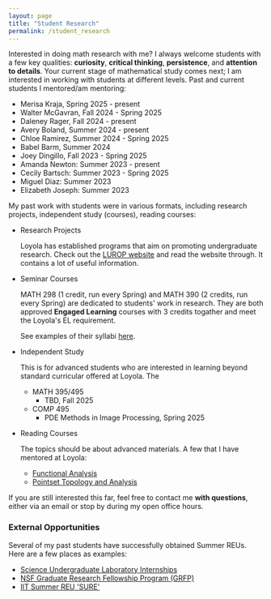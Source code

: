 ```yaml
---
layout: page
title: "Student Research"
permalink: /student_research
---
```


Interested in doing math research with me? I always welcome students with a few key qualities: **curiosity**, **critical thinking**, **persistence**, and **attention to details**. Your current stage of mathematical study comes next; I am interested in working with students at different levels. Past and current students I mentored/am mentoring:

<!---#### 2023 - 2024--->
  <!---
  - [Babel Barm](https://github.com/xiangwanmath/luc_USRE/blob/main/B.Barm_USRE_2024.ipynb): Summer. 2024 ([talk slides](https://github.com/xiangwanmath/luc_USRE/blob/main/B.Babel_slides_USRE_2024.pdf))
  - [Avery Boland](https://github.com/averyb197/Real-USRE): Summer. 2024  
  --->
  - Merisa Kraja, Spring 2025 - present
  - Walter McGavran, Fall 2024 - Spring 2025
  - Daleney Rager, Fall 2024 - present
  - Avery Boland, Summer 2024 - present
  - Chloe Ramirez, Summer 2024 - Spring 2025
  - Babel Barm, Summer 2024
  - Joey Dingillo, Fall 2023 - Spring 2025
  - Amanda Newton: Summer 2023 - present
  - Cecily Bartsch: Summer 2023 - Spring 2025
  - Miguel Diaz: Summer 2023
  - Elizabeth Joseph: Summer 2023

My past work with students were in various formats, including research projects, independent study (courses), reading courses:

- Research Projects
  
  Loyola has established programs that aim on promoting undergraduate research. Check out the [LUROP website](https://www.luc.edu/celts/programs/undergraduateresearch/) and read the website through. It contains a lot of useful information.
  
  [//]: # (Some past projects I mentored:)
  
  <!---#### 2023 - 2024--->
  <!---
  - [Babel Barm](https://github.com/xiangwanmath/luc_USRE/blob/main/B.Barm_USRE_2024.ipynb): Summer. 2024 ([talk slides](https://github.com/xiangwanmath/luc_USRE/blob/main/B.Babel_slides_USRE_2024.pdf))
  - [Avery Boland](https://github.com/averyb197/Real-USRE): Summer. 2024  
  --->

  
  <!---
    <details>
    <summary>Details</summary>
    The topic is Finite Difference Method.
    </details>
  ---> 

- Seminar Courses
  
  MATH 298 (1 credit, run every Spring) and MATH 390 (2 credits, run every Spring) are dedicated to students' work in research. They are both approved **Engaged Learning** courses with 3 credits togather and meet the Loyola's EL requirement.
  
  See examples of their syllabi [here](https://loyolauniversitychicago-my.sharepoint.com/:f:/g/personal/xwan1_luc_edu/EmLEoqdNFG5GoQP56-2v0sgB_UWlK9cDdbK2Jr9BELW6GA).

- Independent Study
  
  This is for advanced students who are interested in learning beyond standard curricular offered at Loyola. The 
  - MATH 395/495
    - TBD, Fall 2025
  - COMP 495
    - PDE Methods in Image Processing, Spring 2025

- Reading Courses

  The topics should be about advanced materials. A few that I have mentored at Loyola:
  - [Functional Analysis](https://www.overleaf.com/read/dtdrczdwrbnt#79c706)
  - [Pointset Topology and Analysis](https://www.overleaf.com/read/thmjyvvtcffc#7268f6)


If you are still interested this far, feel free to contact me **with questions**, either via an email or stop by during my open office hours.  


### External Opportunities

Several of my past students have successfully obtained Summer REUs. Here are a few places as examples:
- [Science Undergraduate Laboratory Internships](https://science.osti.gov/wdts/suli)
- [NSF Graduate Research Fellowship Program (GRFP)](https://new.nsf.gov/funding/opportunities/nsf-graduate-research-fellowship-program-grfp)
- [IIT Summer REU 'SURE'](https://www.iit.edu/computing/research/student-research/SURE)
